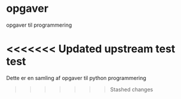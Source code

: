# opgaver
opgaver til programmering

<<<<<<< Updated upstream
test test
=======
Dette er en samling af opgaver til python programmering
>>>>>>> Stashed changes
